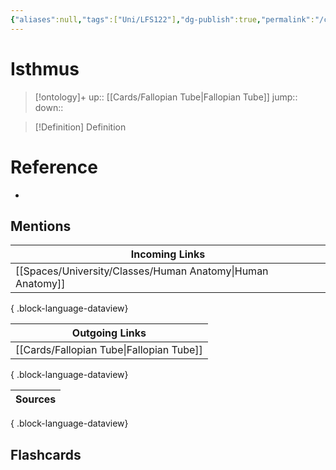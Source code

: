 ```yaml
---
{"aliases":null,"tags":["Uni/LFS122"],"dg-publish":true,"permalink":"/cards/isthmus/","dgPassFrontmatter":true}
---
```


# Isthmus

> [!ontology]+
> up:: [[Cards/Fallopian Tube\|Fallopian Tube]]
> jump:: 
> down:: 

> [!Definition] Definition
> 

# Reference
- 

## Mentions
| Incoming Links                                                |
| ------------------------------------------------------------- |
| [[Spaces/University/Classes/Human Anatomy\|Human Anatomy]] |

{ .block-language-dataview}

| Outgoing Links                              |
| ------------------------------------------- |
| [[Cards/Fallopian Tube\|Fallopian Tube]] |

{ .block-language-dataview}

| Sources |
| ------- |

{ .block-language-dataview}

## Flashcards
